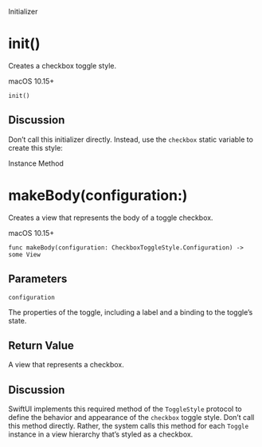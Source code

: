 Initializer

# init()

Creates a checkbox toggle style.

macOS 10.15+

    
    
    init()

## Discussion

Don’t call this initializer directly. Instead, use the `checkbox` static
variable to create this style:

Instance Method

# makeBody(configuration:)

Creates a view that represents the body of a toggle checkbox.

macOS 10.15+

    
    
    func makeBody(configuration: CheckboxToggleStyle.Configuration) -> some View
    

##  Parameters

`configuration`

    

The properties of the toggle, including a label and a binding to the toggle’s
state.

## Return Value

A view that represents a checkbox.

## Discussion

SwiftUI implements this required method of the `ToggleStyle` protocol to
define the behavior and appearance of the `checkbox` toggle style. Don’t call
this method directly. Rather, the system calls this method for each `Toggle`
instance in a view hierarchy that’s styled as a checkbox.

